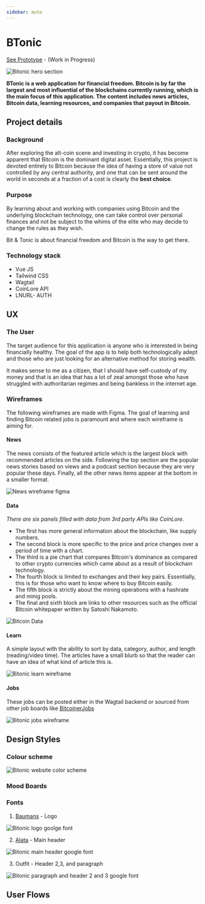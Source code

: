 ```yaml
---
sidebar: auto
---
```


# BTonic

[See Prototype](https://btonic.netlify.app) - (Work in Progress)

![Bitonic hero section](/images/work/btonic/btonic-hero-100.jpg)

**BTonic is a web application for **financial freedom**.  Bitcoin is by far the largest and most influential of the blockchains currently running, which is the main focus of this application.  The content includes news articles, Bitcoin data, learning resources, and companies that payout in Bitcoin.**

## Project details

### Background
After exploring the alt-coin scene and investing in crypto, it has become apparent that Bitcoin is the dominant digital asset.  Essentially, this project is devoted entirely to Bitcoin because the idea of having a store of value not controlled by any central authority, and one that can be sent around the world in seconds at a fraction of a cost is clearly the **best choice**.

### Purpose
By learning about and working with companies using Bitcoin and the underlying blockchain technology, one can take control over personal finances and not be subject to the whims of the elite who may decide to change the rules as they wish. 

Bit & Tonic is about financial freedom and Bitcoin is the way to get there.

### Technology stack
- Vue JS
- Tailwind CSS
- Wagtail 
- CoinLore API
- LNURL- AUTH

## UX

### The User
The target audience for this application is anyone who is interested in being financially healthy. The goal of the app is to help both technologically adept and those who are just looking for an alternative method for storing wealth. 

It makes sense to me as a citizen, that I should have self-custody of my money and that is an idea that has a lot of zeal amongst those who have struggled with authoritarian regimes and being bankless in the internet age. 

### Wireframes
The following wireframes are made with Figma.  The goal of learning and finding Bitcoin related jobs is paramount and where each wireframe is aiming for.

#### News

The news consists of the featured article which is the largest block with recommended articles on the side.  Following the top section are the popular news stories based on views and a podcast section because they are very popular these days. Finally, all the other news items appear at the bottom in a smaller format. 

![News wireframe figma](/images/work/btonic/news-wireframe.png)

#### Data

*There are six panels filled with data from 3rd party APIs like CoinLore.*

- The first has more general information about the blockchain, like supply numbers.  
- The second block is more specific to the price and price changes over a period of time with a chart. 
- The third is a pie chart that compares Bitcoin's dominance as compared to other crypto currencies which came about as a result of blockchain technology. 
- The fourth block is limited to exchanges and their key pairs.  Essentially, this is for those who want to know where to buy Bitcoin easily. 
- The fifth block is strictly about the mining operations with a hashrate and minig pools.
- The final and sixth block are links to other resources such as the official Bitcoin whitepaper written by Satoshi Nakamoto.

![Bitcoin Data](/images/work/btonic/bitcoin-data.png)

#### Learn

A simple layout with the ability to sort by data, category, author, and length (reading/video time).  The articles have a small blurb so that the reader can have an idea of what kind of article this is. 

![Bitonic learn wireframe](/images/work/btonic/learn-wireframe.png)

#### Jobs

These jobs can be posted either in the Wagtail backend or sourced from other job boards like [BitcoinerJobs]()

![Bitonic jobs wireframe](/images/work/btonic/jobs-wireframe.png)

## Design Styles

### Colour scheme

![Bitonic website color scheme](/images/work/btonic/color-scheme.png)

### Mood Boards

### Fonts

1. [Baumans]() - Logo

![Bitonic logo goolge font](/images/work/btonic/bitcoin-font.png)

2. [Alata]() - Main header

![Bitonic main header google font](/images/work/btonic/main-header-font.png)

3. Outfit - Header 2,3, and paragraph

![Bitonic paragraph and header 2 and 3 google font](/images/work/btonic/paragraph-h2h3.png)

## User Flows

###  
